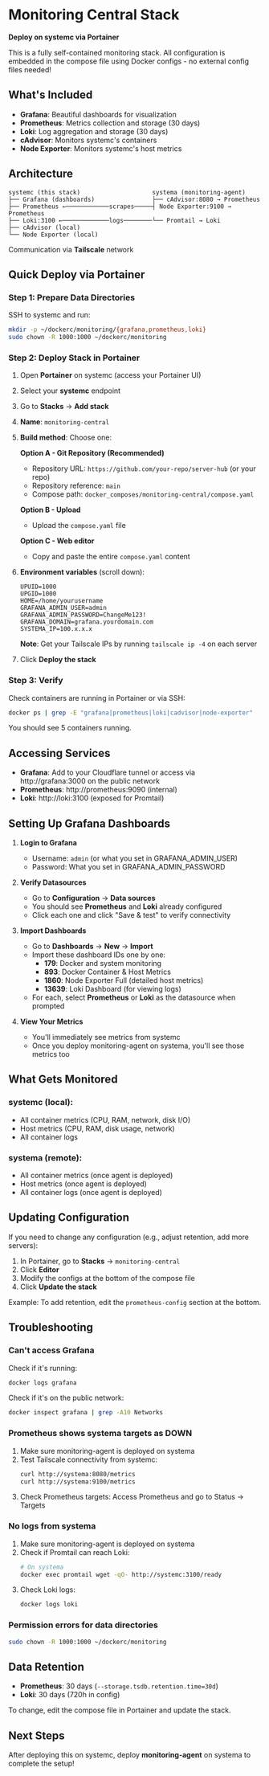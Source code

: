 # Monitoring Central Stack

**Deploy on systemc via Portainer**

This is a fully self-contained monitoring stack. All configuration is embedded in the compose file using Docker configs - no external config files needed!

## What's Included

- **Grafana**: Beautiful dashboards for visualization
- **Prometheus**: Metrics collection and storage (30 days)
- **Loki**: Log aggregation and storage (30 days)
- **cAdvisor**: Monitors systemc's containers
- **Node Exporter**: Monitors systemc's host metrics

## Architecture

```
systemc (this stack)                    systema (monitoring-agent)
├── Grafana (dashboards)                ├── cAdvisor:8080 → Prometheus
├── Prometheus ←────────────scrapes─────┤ Node Exporter:9100 → Prometheus
├── Loki:3100 ←─────────────logs────────└── Promtail → Loki
├── cAdvisor (local)
└── Node Exporter (local)
```

Communication via **Tailscale** network

## Quick Deploy via Portainer

### Step 1: Prepare Data Directories

SSH to systemc and run:

```bash
mkdir -p ~/dockerc/monitoring/{grafana,prometheus,loki}
sudo chown -R 1000:1000 ~/dockerc/monitoring
```

### Step 2: Deploy Stack in Portainer

1. Open **Portainer** on systemc (access your Portainer UI)
2. Select your **systemc** endpoint
3. Go to **Stacks** → **Add stack**
4. **Name**: `monitoring-central`
5. **Build method**: Choose one:

   **Option A - Git Repository (Recommended)**
   - Repository URL: `https://github.com/your-repo/server-hub` (or your repo)
   - Repository reference: `main`
   - Compose path: `docker_composes/monitoring-central/compose.yaml`

   **Option B - Upload**
   - Upload the `compose.yaml` file

   **Option C - Web editor**
   - Copy and paste the entire `compose.yaml` content

6. **Environment variables** (scroll down):
   ```
   UPUID=1000
   UPGID=1000
   HOME=/home/yourusername
   GRAFANA_ADMIN_USER=admin
   GRAFANA_ADMIN_PASSWORD=ChangeMe123!
   GRAFANA_DOMAIN=grafana.yourdomain.com
   SYSTEMA_IP=100.x.x.x
   ```

   **Note**: Get your Tailscale IPs by running `tailscale ip -4` on each server

7. Click **Deploy the stack**

### Step 3: Verify

Check containers are running in Portainer or via SSH:
```bash
docker ps | grep -E "grafana|prometheus|loki|cadvisor|node-exporter"
```

You should see 5 containers running.

## Accessing Services

- **Grafana**: Add to your Cloudflare tunnel or access via http://grafana:3000 on the public network
- **Prometheus**: http://prometheus:9090 (internal)
- **Loki**: http://loki:3100 (exposed for Promtail)

## Setting Up Grafana Dashboards

1. **Login to Grafana**
   - Username: `admin` (or what you set in GRAFANA_ADMIN_USER)
   - Password: What you set in GRAFANA_ADMIN_PASSWORD

2. **Verify Datasources**
   - Go to **Configuration** → **Data sources**
   - You should see **Prometheus** and **Loki** already configured
   - Click each one and click "Save & test" to verify connectivity

3. **Import Dashboards**
   - Go to **Dashboards** → **New** → **Import**
   - Import these dashboard IDs one by one:
     - **179**: Docker and system monitoring
     - **893**: Docker Container & Host Metrics
     - **1860**: Node Exporter Full (detailed host metrics)
     - **13639**: Loki Dashboard (for viewing logs)
   - For each, select **Prometheus** or **Loki** as the datasource when prompted

4. **View Your Metrics**
   - You'll immediately see metrics from systemc
   - Once you deploy monitoring-agent on systema, you'll see those metrics too

## What Gets Monitored

### systemc (local):
- All container metrics (CPU, RAM, network, disk I/O)
- Host metrics (CPU, RAM, disk usage, network)
- All container logs

### systema (remote):
- All container metrics (once agent is deployed)
- Host metrics (once agent is deployed)
- All container logs (once agent is deployed)

## Updating Configuration

If you need to change any configuration (e.g., adjust retention, add more servers):

1. In Portainer, go to **Stacks** → `monitoring-central`
2. Click **Editor**
3. Modify the configs at the bottom of the compose file
4. Click **Update the stack**

Example: To add retention, edit the `prometheus-config` section at the bottom.

## Troubleshooting

### Can't access Grafana

Check if it's running:
```bash
docker logs grafana
```

Check if it's on the public network:
```bash
docker inspect grafana | grep -A10 Networks
```

### Prometheus shows systema targets as DOWN

1. Make sure monitoring-agent is deployed on systema
2. Test Tailscale connectivity from systemc:
   ```bash
   curl http://systema:8080/metrics
   curl http://systema:9100/metrics
   ```
3. Check Prometheus targets: Access Prometheus and go to Status → Targets

### No logs from systema

1. Make sure monitoring-agent is deployed on systema
2. Check if Promtail can reach Loki:
   ```bash
   # On systema
   docker exec promtail wget -qO- http://systemc:3100/ready
   ```
3. Check Loki logs:
   ```bash
   docker logs loki
   ```

### Permission errors for data directories

```bash
sudo chown -R 1000:1000 ~/dockerc/monitoring
```

## Data Retention

- **Prometheus**: 30 days (`--storage.tsdb.retention.time=30d`)
- **Loki**: 30 days (720h in config)

To change, edit the compose file in Portainer and update the stack.

## Next Steps

After deploying this on systemc, deploy **monitoring-agent** on systema to complete the setup!
